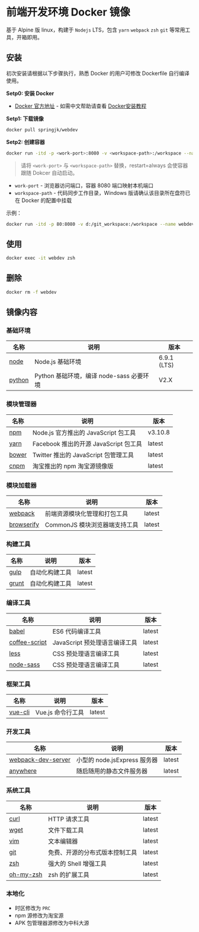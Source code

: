 # 前端开发环境 Docker 镜像
基于 Alpine 版 linux，构建于 `Nodejs` LTS，包含  `yarn` `webpack` `zsh` `git` 等常用工具，开箱即用。

## 安装
初次安装请根据以下步骤执行，熟悉 Docker 的用户可修改 Dockerfile 自行编译使用。

**Setp0: 安装 Docker**

* [Docker 官方地址](https://www.docker.com/products/overview) - 如需中文帮助请查看 [Docker安装教程](http://80to.me/2016/11/30/Docker%E5%AE%89%E8%A3%85%E6%95%99%E7%A8%8B/)

**Setp1: 下载镜像**

```bash
docker pull springjk/webdev
```

**Setp2: 创建容器**

```bash
docker run -itd -p <work-port>:8080 -v <workspace-path>:/workspace --name webdev --restart always springjk/webdev
```

> 请将 `<work-port>` 与 `<workspace-path>` 替换，restart=always 会使容器跟随 Dokcer 自动启动。

* `work-port` - 浏览器访问端口，容器 8080 端口映射本机端口
* `workspace-path` - 代码同步工作目录，Windows 版请确认该目录所在盘符已在 Docker 的配置中挂载

示例：

```bash
docker run -itd -p 80:8080 -v d:/git_workspace:/workspace --name webdev --restart=always springjk/webdev
```

## 使用

```bash
docker exec -it webdev zsh
```

## 删除

```bash
docker rm -f webdev
```

## 镜像内容

### 基础环境

| 名称 | 说明 | 版本 |
| --- | --- | --- |
| [node](http://www.npmjs.com) | Node.js 基础环境 | 6.9.1 (LTS) |
| [python](https://www.python.org) | Python 基础环境，编译 node-sass 必要环境 | V2.X |

### 模块管理器

| 名称 | 说明 | 版本 |
| --- | --- | --- |
| [npm](http://www.npmjs.com) | Node.js 官方推出的 JavaScript 包工具 | v3.10.8 |
| [yarn](https://yarnpkg.com) | Facebook 推出的开源 JavaScript 包工具 | latest |
| [bower](https://bower.io) | Twitter 推出的 JavaScript 包管理工具 | latest |
| [cnpm](https://npm.taobao.org) | 淘宝推出的 npm 淘宝源镜像版 | latest |

### 模块加载器

| 名称 | 说明 | 版本 |
| --- | --- | --- |
| [webpack](http://webpack.github.io) | 前端资源模块化管理和打包工具 | latest |
| [browserify](http://browserify.org) | CommonJS 模块浏览器端支持工具 | latest |

### 构建工具

| 名称 | 说明 | 版本 |
| --- | --- | --- |
| [gulp](http://gulpjs.com) | 自动化构建工具 | latest |
| [grunt](http://gruntjs.com) | 自动化构建工具 | latest |


### 编译工具

| 名称 | 说明 | 版本 |
| --- | --- | --- |
| [babel](https://babeljs.io) | ES6 代码编译工具 | latest |
| [coffee-script](http://coffeescript.org) | JavaScript 预处理语言编译工具 | latest |
| [less](http://lesscss.org) | CSS 预处理语言编译工具 | latest |
| [node-sass](https://www.npmjs.com/package/node-sas) | CSS 预处理语言编译工具 | latest |

### 框架工具

| 名称 | 说明 | 版本 |
| --- | --- | --- |
| [vue-cli](https://github.com/vuejs/vue-cli) | Vue.js 命令行工具 | latest |


### 开发工具

| 名称 | 说明 | 版本 |
| --- | --- | --- |
| [webpack-dev-server](http://webpack.github.io/docs/webpack-dev-server.html) | 小型的 node.jsExpress 服务器 | latest |
| [anywhere](https://www.npmjs.com/package/anywhere) | 随启随用的静态文件服务器 | latest |

### 系统工具

| 名称 | 说明 | 版本 |
| --- | --- | --- |
| [curl](https://curl.haxx.se) | HTTP 请求工具 | latest |
| [wget](http://www.gnu.org/software/wget/wget.html) | 文件下载工具 | latest |
| [vim](http://www.vim.org) | 文本编辑器 | latest |
| [git](https://git-scm.com) | 免费、开源的分布式版本控制工具 | latest |
| [zsh](http://www.zsh.org) | 强大的 Shell 增强工具 | latest |
| [oh-my-zsh](http://ohmyz.sh) | zsh 的扩展工具 | latest |

### 本地化

* 时区修改为 `PRC`
* npm 源修改为淘宝源
* APK 包管理器源修改为中科大源
